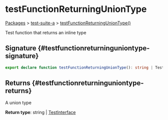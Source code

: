 # testFunctionReturningUnionType

[Packages](/) > [test-suite-a](/test-suite-a/) > [testFunctionReturningUnionType()](/test-suite-a/testfunctionreturninguniontype-function)

Test function that returns an inline type

## Signature {#testfunctionreturninguniontype-signature}

```typescript
export declare function testFunctionReturningUnionType(): string | TestInterface;
```

## Returns {#testfunctionreturninguniontype-returns}

A union type

**Return type**: string \| [TestInterface](/test-suite-a/testinterface-interface/)
